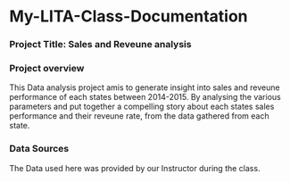 # My-LITA-Class-Documentation

### Project Title: Sales and Reveune analysis

### Project overview
This Data analysis project amis to generate insight into sales and reveune performance of each states between 2014-2015. By analysing the various parameters and put together a compelling story about each states sales performance and their reveune rate, from the data gathered from each state. 

### Data Sources
The Data used here was provided by our Instructor during the class.
